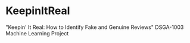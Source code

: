 # KeepinItReal
"Keepin' It Real: How to Identify Fake and Genuine Reviews"
DSGA-1003 Machine Learning Project
